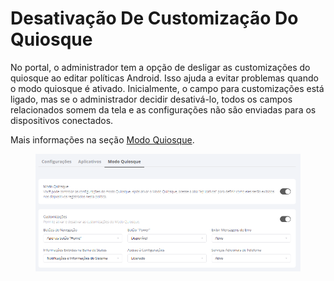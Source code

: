 # Desativação De Customização Do Quiosque

No portal, o administrador tem a opção de desligar as customizações do quiosque ao editar políticas Android. Isso ajuda a evitar problemas quando o modo quiosque é ativado. Inicialmente, o campo para customizações está ligado, mas se o administrador decidir desativá-lo, todos os campos relacionados somem da tela e as configurações não são enviadas para os dispositivos conectados.

Mais informações na seção [Modo Quiosque](../../portal/configuracoes/gerenciar-politicas/editar-politica/editar-politica-android/modo-quiosque.md).

<figure><img src="../../../.gitbook/assets/image (349).png" alt=""><figcaption></figcaption></figure>
